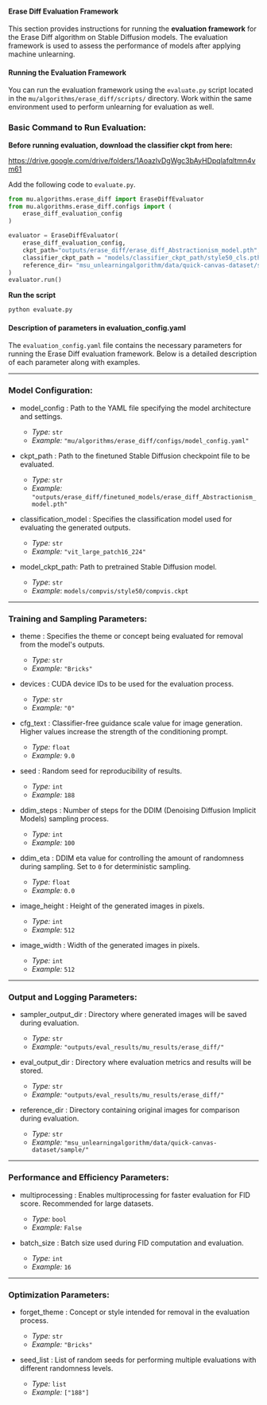 #### Erase Diff Evaluation Framework

This section provides instructions for running the **evaluation framework** for the Erase Diff algorithm on Stable Diffusion models. The evaluation framework is used to assess the performance of models after applying machine unlearning.


#### **Running the Evaluation Framework**

You can run the evaluation framework using the `evaluate.py` script located in the `mu/algorithms/erase_diff/scripts/` directory. Work within the same environment used to perform unlearning for evaluation as well.


### **Basic Command to Run Evaluation:**

**Before running evaluation, download the classifier ckpt from here:**

https://drive.google.com/drive/folders/1AoazlvDgWgc3bAyHDpqlafqltmn4vm61 


Add the following code to `evaluate.py`.


```python
from mu.algorithms.erase_diff import EraseDiffEvaluator
from mu.algorithms.erase_diff.configs import (
    erase_diff_evaluation_config
)

evaluator = EraseDiffEvaluator(
    erase_diff_evaluation_config,
    ckpt_path="outputs/erase_diff/erase_diff_Abstractionism_model.pth",
    classifier_ckpt_path = "models/classifier_ckpt_path/style50_cls.pth",
    reference_dir= "msu_unlearningalgorithm/data/quick-canvas-dataset/sample/"
)
evaluator.run()
```

**Run the script**

```bash
python evaluate.py
```


#### **Description of parameters in evaluation_config.yaml**

The `evaluation_config.yaml` file contains the necessary parameters for running the Erase Diff evaluation framework. Below is a detailed description of each parameter along with examples.

---

### **Model Configuration:**
- model_config : Path to the YAML file specifying the model architecture and settings.  
   - *Type:* `str`  
   - *Example:* `"mu/algorithms/erase_diff/configs/model_config.yaml"`

- ckpt_path : Path to the finetuned Stable Diffusion checkpoint file to be evaluated.  
   - *Type:* `str`  
   - *Example:* `"outputs/erase_diff/finetuned_models/erase_diff_Abstractionism_model.pth"`

- classification_model : Specifies the classification model used for evaluating the generated outputs.  
   - *Type:* `str`  
   - *Example:* `"vit_large_patch16_224"`

- model_ckpt_path: Path to pretrained Stable Diffusion model.
   - *Type*: `str`
   - *Example*: `models/compvis/style50/compvis.ckpt`

---

### **Training and Sampling Parameters:**
- theme : Specifies the theme or concept being evaluated for removal from the model's outputs.  
   - *Type:* `str`  
   - *Example:* `"Bricks"`

- devices : CUDA device IDs to be used for the evaluation process.  
   - *Type:* `str`  
   - *Example:* `"0"`  

- cfg_text : Classifier-free guidance scale value for image generation. Higher values increase the strength of the conditioning prompt.  
   - *Type:* `float`  
   - *Example:* `9.0`  

- seed : Random seed for reproducibility of results.  
   - *Type:* `int`  
   - *Example:* `188`

- ddim_steps : Number of steps for the DDIM (Denoising Diffusion Implicit Models) sampling process.  
   - *Type:* `int`  
   - *Example:* `100`

- ddim_eta : DDIM eta value for controlling the amount of randomness during sampling. Set to `0` for deterministic sampling.  
   - *Type:* `float`  
   - *Example:* `0.0`

- image_height : Height of the generated images in pixels.  
   - *Type:* `int`  
   - *Example:* `512`

- image_width : Width of the generated images in pixels.  
   - *Type:* `int`  
   - *Example:* `512`

---

### **Output and Logging Parameters:**
- sampler_output_dir : Directory where generated images will be saved during evaluation.  
   - *Type:* `str`  
   - *Example:* `"outputs/eval_results/mu_results/erase_diff/"`

- eval_output_dir : Directory where evaluation metrics and results will be stored.  
   - *Type:* `str`  
   - *Example:* `"outputs/eval_results/mu_results/erase_diff/"`

- reference_dir : Directory containing original images for comparison during evaluation.  
   - *Type:* `str`  
   - *Example:* `"msu_unlearningalgorithm/data/quick-canvas-dataset/sample/"`


---

### **Performance and Efficiency Parameters:**
- multiprocessing : Enables multiprocessing for faster evaluation for FID score. Recommended for large datasets.  
   - *Type:* `bool`  
   - *Example:* `False`  

- batch_size : Batch size used during FID computation and evaluation.  
   - *Type:* `int`  
   - *Example:* `16`  

---

### **Optimization Parameters:**
- forget_theme : Concept or style intended for removal in the evaluation process.  
   - *Type:* `str`  
   - *Example:* `"Bricks"`

- seed_list : List of random seeds for performing multiple evaluations with different randomness levels.  
   - *Type:* `list`  
   - *Example:* `["188"]`